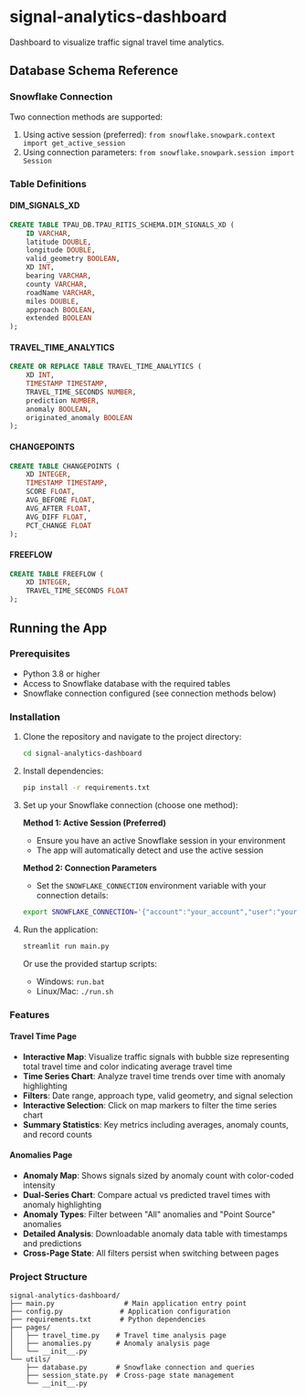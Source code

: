 # signal-analytics-dashboard
Dashboard to visualize traffic signal travel time analytics.

## Database Schema Reference

### Snowflake Connection
Two connection methods are supported:
1. Using active session (preferred): `from snowflake.snowpark.context import get_active_session`
2. Using connection parameters: `from snowflake.snowpark.session import Session`

### Table Definitions

#### DIM_SIGNALS_XD
```sql
CREATE TABLE TPAU_DB.TPAU_RITIS_SCHEMA.DIM_SIGNALS_XD (
    ID VARCHAR,
    latitude DOUBLE,
    longitude DOUBLE,
    valid_geometry BOOLEAN,
    XD INT,
    bearing VARCHAR,
    county VARCHAR,
    roadName VARCHAR,
    miles DOUBLE,
    approach BOOLEAN,
    extended BOOLEAN
);
```

#### TRAVEL_TIME_ANALYTICS
```sql
CREATE OR REPLACE TABLE TRAVEL_TIME_ANALYTICS (
    XD INT,
    TIMESTAMP TIMESTAMP,
    TRAVEL_TIME_SECONDS NUMBER,
    prediction NUMBER,
    anomaly BOOLEAN,
    originated_anomaly BOOLEAN
);
```

#### CHANGEPOINTS
```sql
CREATE TABLE CHANGEPOINTS (
    XD INTEGER,
    TIMESTAMP TIMESTAMP,
    SCORE FLOAT,
    AVG_BEFORE FLOAT,
    AVG_AFTER FLOAT,
    AVG_DIFF FLOAT,
    PCT_CHANGE FLOAT
);
```

#### FREEFLOW
```sql
CREATE TABLE FREEFLOW (
    XD INTEGER,
    TRAVEL_TIME_SECONDS FLOAT
);
```

## Running the App

### Prerequisites
- Python 3.8 or higher
- Access to Snowflake database with the required tables
- Snowflake connection configured (see connection methods below)

### Installation

1. Clone the repository and navigate to the project directory:
   ```bash
   cd signal-analytics-dashboard
   ```

2. Install dependencies:
   ```bash
   pip install -r requirements.txt
   ```

3. Set up your Snowflake connection (choose one method):
   
   **Method 1: Active Session (Preferred)**
   - Ensure you have an active Snowflake session in your environment
   - The app will automatically detect and use the active session

   **Method 2: Connection Parameters**
   - Set the `SNOWFLAKE_CONNECTION` environment variable with your connection details:
   ```bash
   export SNOWFLAKE_CONNECTION='{"account":"your_account","user":"your_user","password":"your_password","warehouse":"your_warehouse","database":"your_database","schema":"your_schema"}'
   ```

4. Run the application:
   ```bash
   streamlit run main.py
   ```
   
   Or use the provided startup scripts:
   - Windows: `run.bat`
   - Linux/Mac: `./run.sh`

### Features

#### Travel Time Page
- **Interactive Map**: Visualize traffic signals with bubble size representing total travel time and color indicating average travel time
- **Time Series Chart**: Analyze travel time trends over time with anomaly highlighting
- **Filters**: Date range, approach type, valid geometry, and signal selection
- **Interactive Selection**: Click on map markers to filter the time series chart
- **Summary Statistics**: Key metrics including averages, anomaly counts, and record counts

#### Anomalies Page  
- **Anomaly Map**: Shows signals sized by anomaly count with color-coded intensity
- **Dual-Series Chart**: Compare actual vs predicted travel times with anomaly highlighting
- **Anomaly Types**: Filter between "All" anomalies and "Point Source" anomalies
- **Detailed Analysis**: Downloadable anomaly data table with timestamps and predictions
- **Cross-Page State**: All filters persist when switching between pages

### Project Structure
```
signal-analytics-dashboard/
├── main.py                 # Main application entry point
├── config.py              # Application configuration
├── requirements.txt       # Python dependencies
├── pages/
│   ├── travel_time.py    # Travel time analysis page
│   ├── anomalies.py      # Anomaly analysis page
│   └── __init__.py
└── utils/
    ├── database.py       # Snowflake connection and queries
    ├── session_state.py  # Cross-page state management
    └── __init__.py
```
